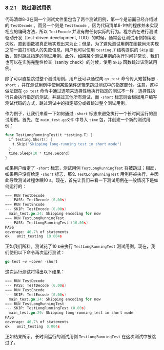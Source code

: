 ### 8.2.1　跳过测试用例

代码清单8-3在同一个测试文件里包含了两个测试用例，第一个是前面已经介绍过的 `TestDecode` ，而另一个则是 `TestEncode` 。因为代码清单8-1中的程序并未实现相应的编码方法，所以 `TestEncode` 并没有做任何实际的行为。程序员在进行测试驱动开发（test-driven development, TDD）的时候，通常会让测试用例持续地失败，直到函数被真正地实现出来为止；但是，为了避免测试用例在函数尚未实现之前一直打印烦人的失败信息，用户也可以使用 `testing.T` 结构提供的 `Skip` 函数，暂时跳过指定的测试用例。此外，如果某个测试用例的执行时间非常长，我们也可以在实施完整性检查（sanity check）的时候，使用 `Skip` 函数跳过该测试用例。

除了可以直接跳过整个测试用例，用户还可以通过向 `go test` 命令传入短暂标志 `-short` ，并在测试用例中使用某些条件逻辑来跳过测试中的指定部分。注意，这种做法跟在 `go test` 命令中通过选项来选择性地执行指定的测试不一样：选择性执行只会执行指定的测试，并跳过其他所有测试，而 `-short` 标志则会根据用户编写测试代码的方式，跳过测试中的指定部分或者跳过整个测试用例。

作为例子，让我们来看一下如何通过 `-short` 标志来避免执行一个长时间运行的测试用例。首先，在 `main_test.go文件` 中导入 `time` 包，并创建一个新的测试用例：

```go
func TestLongRunningTest(t *testing.T) {
　if testing.Short() {
　　t.Skip("Skipping long-running test in short mode")
　}
　time.Sleep(10 * time.Second)
}
```

如果用户给定了 `-short` 标志，测试用例 `TestLongRunningTest` 将被跳过；相反，如果用户没有给定 `-short` 标志，那么 `TestLongRunningTest` 用例将被执行，并因此导致测试过程休眠10 s。现在，首先让我们来看一下测试用例在一般情况下是如何运行的：

```go
=== RUN TestDecode
--- PASS: TestDecode (0.00s)
=== RUN TestEncode
--- SKIP: TestEncode (0.00s)
　main_test.go:24: Skipping encoding for now
=== RUN TestLongRunningTest
--- PASS: TestLongRunningTest (10.00s)
PASS
coverage: 46.7% of statements
ok　　unit_testing　10.004s
```

正如我们所料，测试花了10 s来执行 `TestLongRunningTest` 测试用例。现在，我们使用以下命令再次运行测试：

```go
go test –v –cover -short
```

这次运行测试将得出以下结果：

```go
=== RUN TestDecode
--- PASS: TestDecode (0.00s)
=== RUN TestEncode
--- SKIP: TestEncode (0.00s)
　main_test.go:24: Skipping encoding for now
=== RUN TestLongRunningTest
--- SKIP: TestLongRunningTest (0.00s)
　main_test.go:29: Skipping long-running test in short mode
PASS
coverage: 46.7% of statements
ok　　unit_testing　0.004s
```

正如结果所示，长时间运行的测试用例 `TestLongRunningTest` 在这次测试中被跳过了。

